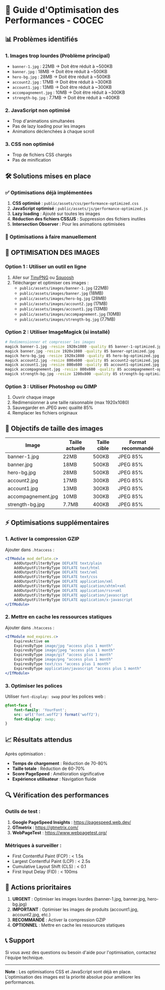 # 🚀 Guide d'Optimisation des Performances - COCEC

## 📊 Problèmes identifiés

### 1. Images trop lourdes (Problème principal)
- `banner-1.jpg` : 22MB → Doit être réduit à ~500KB
- `banner.jpg` : 18MB → Doit être réduit à ~500KB  
- `hero-bg.jpg` : 28MB → Doit être réduit à ~500KB
- `account2.jpg` : 17MB → Doit être réduit à ~300KB
- `account1.jpg` : 13MB → Doit être réduit à ~300KB
- `accompagnement.jpg` : 10MB → Doit être réduit à ~300KB
- `strength-bg.jpg` : 7.7MB → Doit être réduit à ~400KB

### 2. JavaScript non optimisé
- Trop d'animations simultanées
- Pas de lazy loading pour les images
- Animations déclenchées à chaque scroll

### 3. CSS non optimisé
- Trop de fichiers CSS chargés
- Pas de minification

## 🛠️ Solutions mises en place

### ✅ Optimisations déjà implémentées

1. **CSS optimisé** : `public/assets/css/performance-optimized.css`
2. **JavaScript optimisé** : `public/assets/js/performance-optimized.js`
3. **Lazy loading** : Ajouté sur toutes les images
4. **Réduction des fichiers CSS/JS** : Suppression des fichiers inutiles
5. **Intersection Observer** : Pour les animations optimisées

### 🔧 Optimisations à faire manuellement

## 📸 OPTIMISATION DES IMAGES

### Option 1 : Utiliser un outil en ligne
1. Aller sur [TinyPNG](https://tinypng.com/) ou [Squoosh](https://squoosh.app/)
2. Télécharger et optimiser ces images :
   - `public/assets/images/banner-1.jpg` (22MB)
   - `public/assets/images/banner.jpg` (18MB)
   - `public/assets/images/hero-bg.jpg` (28MB)
   - `public/assets/images/account2.jpg` (17MB)
   - `public/assets/images/account1.jpg` (13MB)
   - `public/assets/images/accompagnement.jpg` (10MB)
   - `public/assets/images/strength-bg.jpg` (7.7MB)

### Option 2 : Utiliser ImageMagick (si installé)
```bash
# Redimensionner et compresser les images
magick banner-1.jpg -resize 1920x1080 -quality 85 banner-1-optimized.jpg
magick banner.jpg -resize 1920x1080 -quality 85 banner-optimized.jpg
magick hero-bg.jpg -resize 1920x1080 -quality 85 hero-bg-optimized.jpg
magick account2.jpg -resize 800x600 -quality 85 account2-optimized.jpg
magick account1.jpg -resize 800x600 -quality 85 account1-optimized.jpg
magick accompagnement.jpg -resize 800x600 -quality 85 accompagnement-optimized.jpg
magick strength-bg.jpg -resize 1200x800 -quality 85 strength-bg-optimized.jpg
```

### Option 3 : Utiliser Photoshop ou GIMP
1. Ouvrir chaque image
2. Redimensionner à une taille raisonnable (max 1920x1080)
3. Sauvegarder en JPEG avec qualité 85%
4. Remplacer les fichiers originaux

## 🎯 Objectifs de taille des images

| Image | Taille actuelle | Taille cible | Format recommandé |
|-------|----------------|--------------|-------------------|
| banner-1.jpg | 22MB | 500KB | JPEG 85% |
| banner.jpg | 18MB | 500KB | JPEG 85% |
| hero-bg.jpg | 28MB | 500KB | JPEG 85% |
| account2.jpg | 17MB | 300KB | JPEG 85% |
| account1.jpg | 13MB | 300KB | JPEG 85% |
| accompagnement.jpg | 10MB | 300KB | JPEG 85% |
| strength-bg.jpg | 7.7MB | 400KB | JPEG 85% |

## ⚡ Optimisations supplémentaires

### 1. Activer la compression GZIP
Ajouter dans `.htaccess` :
```apache
<IfModule mod_deflate.c>
    AddOutputFilterByType DEFLATE text/plain
    AddOutputFilterByType DEFLATE text/html
    AddOutputFilterByType DEFLATE text/xml
    AddOutputFilterByType DEFLATE text/css
    AddOutputFilterByType DEFLATE application/xml
    AddOutputFilterByType DEFLATE application/xhtml+xml
    AddOutputFilterByType DEFLATE application/rss+xml
    AddOutputFilterByType DEFLATE application/javascript
    AddOutputFilterByType DEFLATE application/x-javascript
</IfModule>
```

### 2. Mettre en cache les ressources statiques
Ajouter dans `.htaccess` :
```apache
<IfModule mod_expires.c>
    ExpiresActive on
    ExpiresByType image/jpg "access plus 1 month"
    ExpiresByType image/jpeg "access plus 1 month"
    ExpiresByType image/gif "access plus 1 month"
    ExpiresByType image/png "access plus 1 month"
    ExpiresByType text/css "access plus 1 month"
    ExpiresByType application/javascript "access plus 1 month"
</IfModule>
```

### 3. Optimiser les polices
Utiliser `font-display: swap` pour les polices web :
```css
@font-face {
    font-family: 'YourFont';
    src: url('font.woff2') format('woff2');
    font-display: swap;
}
```

## 📈 Résultats attendus

Après optimisation :
- **Temps de chargement** : Réduction de 70-80%
- **Taille totale** : Réduction de 60-70%
- **Score PageSpeed** : Amélioration significative
- **Expérience utilisateur** : Navigation fluide

## 🔍 Vérification des performances

### Outils de test :
1. **Google PageSpeed Insights** : https://pagespeed.web.dev/
2. **GTmetrix** : https://gtmetrix.com/
3. **WebPageTest** : https://www.webpagetest.org/

### Métriques à surveiller :
- First Contentful Paint (FCP) : < 1.5s
- Largest Contentful Paint (LCP) : < 2.5s
- Cumulative Layout Shift (CLS) : < 0.1
- First Input Delay (FID) : < 100ms

## 🚨 Actions prioritaires

1. **URGENT** : Optimiser les images lourdes (banner-1.jpg, banner.jpg, hero-bg.jpg)
2. **IMPORTANT** : Optimiser les images de produits (account1.jpg, account2.jpg, etc.)
3. **RECOMMANDÉ** : Activer la compression GZIP
4. **OPTIONNEL** : Mettre en cache les ressources statiques

## 📞 Support

Si vous avez des questions ou besoin d'aide pour l'optimisation, contactez l'équipe technique.

---

**Note** : Les optimisations CSS et JavaScript sont déjà en place. L'optimisation des images est la priorité absolue pour améliorer les performances. 